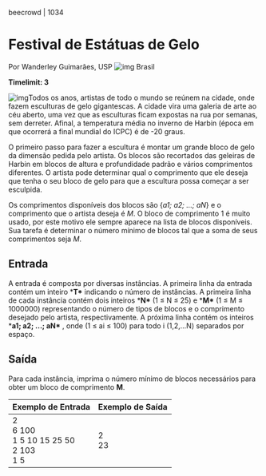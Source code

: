 beecrowd | 1034

# Festival de Estátuas de Gelo

Por Wanderley Guimarães, USP ![img](https://resources.beecrowd.com.br/gallery/images/flags/br.gif) Brasil

**Timelimit: 3**

![img](https://resources.beecrowd.com.br/gallery/images/problems/UOJ_1034.jpg)Todos os anos, artistas de todo o mundo se reúnem na cidade, onde fazem esculturas de gelo gigantescas. A cidade vira uma galeria de arte ao céu aberto, uma vez que as esculturas ficam expostas na rua por semanas, sem derreter. Afinal, a temperatura média no inverno de Harbin (época em que ocorrerá a final mundial do ICPC) é de -20 graus.

O primeiro passo para fazer a escultura é montar um grande bloco de gelo da dimensão pedida pelo artista. Os blocos são recortados das geleiras de Harbin em blocos de altura e profundidade padrão e vários comprimentos diferentes. O artista pode determinar qual o comprimento que ele deseja que tenha o seu bloco de gelo para que a escultura possa começar a ser esculpida.

Os comprimentos disponíveis dos blocos são {*a1; a2; ...; aN*} e o comprimento que o artista deseja é *M*. O bloco de comprimento 1 é muito usado, por este motivo ele sempre aparece na lista de blocos disponíveis. Sua tarefa é determinar o número mínimo de blocos tal que a soma de seus comprimentos seja *M*.

## Entrada

A entrada é composta por diversas instâncias. A primeira linha da entrada contém um inteiro ***T\*** indicando o número de instâncias. A primeira linha de cada instância contém dois inteiros ***N\*** (1 ≤ N ≤ 25) e ***M\*** (1 ≤ M ≤ 1000000) representando o número de tipos de blocos e o comprimento desejado pelo artista, respectivamente. A próxima linha contém os inteiros ***a1; a2; ...; aN\*** , onde (1 ≤ ai ≤ 100) para todo i (1,2,...N) separados por espaço.

## Saída

Para cada instância, imprima o número mínimo de blocos necessários para obter um bloco de comprimento **M**.

| Exemplo de Entrada                                        | Exemplo de Saída |
| --------------------------------------------------------- | ---------------- |
| 2 <br />6 100 <br />1 5 10 15 25 50 <br />2 103 <br />1 5 | 2 <br />23       |